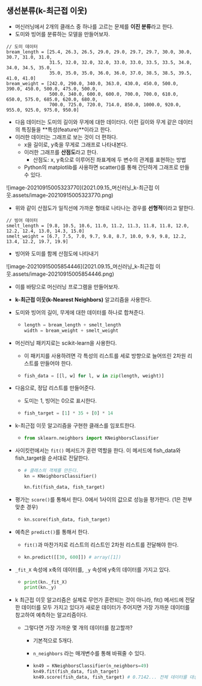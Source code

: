 ## 생선분류(k-최근접 이웃)

+ 머신러닝에서 2개의 클래스 중 하나를 고르는 문제를 **이진 분류**라고 한다.
+ 도미와 빙어를 분류하는 모델을 만들어보자.

```
// 도미 데이터
bream_length = [25.4, 26.3, 26.5, 29.0, 29.0, 29.7, 29.7, 30.0, 30.0, 30.7, 31.0, 31.0, 
                31.5, 32.0, 32.0, 32.0, 33.0, 33.0, 33.5, 33.5, 34.0, 34.0, 34.5, 35.0, 
                35.0, 35.0, 35.0, 36.0, 36.0, 37.0, 38.5, 38.5, 39.5, 41.0, 41.0]
bream_weight = [242.0, 290.0, 340.0, 363.0, 430.0, 450.0, 500.0, 390.0, 450.0, 500.0, 475.0, 500.0, 
                500.0, 340.0, 600.0, 600.0, 700.0, 700.0, 610.0, 650.0, 575.0, 685.0, 620.0, 680.0, 
                700.0, 725.0, 720.0, 714.0, 850.0, 1000.0, 920.0, 955.0, 925.0, 975.0, 950.0]
```

+ 다음 데이터는 도미의 길이와 무게에 대한 데이터다. 이런 길이와 무게 같은 데이터의 특징들을 **특성(feature)**이라고 한다.
+ 이러한 데이터는 그래프로 보는 것이 더 편하다.
  + x을 길이로, y축을 무게로 그래프로 나타내본다.
  + 이러한 그래프를 **산점도**라고 한다.
    + 산점도: x, y축으로 이루어진 좌표계에 두 변수의 관계를 표현하는 방법
  + Python의 matplotlib를 사용하면 scatter()를 통해 간단하게 그래프로 만들 수 있다.

![image-20210915005323770](2021.09.15_머신러닝_k-최근접 이웃.assets/image-20210915005323770.png)

+ 위와 같이 산점도가 일직선에 가까운 형태로 나타나는 경우를 **선형적**이라고 말한다.

```
// 빙어 데이터
smelt_length = [9.8, 10.5, 10.6, 11.0, 11.2, 11.3, 11.8, 11.8, 12.0, 12.2, 12.4, 13.0, 14.3, 15.0]
smelt_weight = [6.7, 7.5, 7.0, 9.7, 9.8, 8.7, 10.0, 9.9, 9.8, 12.2, 13.4, 12.2, 19.7, 19.9]
```

+ 빙어와 도미를 함께 산점도에 나타내기

![image-20210915005854446](2021.09.15_머신러닝_k-최근접 이웃.assets/image-20210915005854446.png)

+ 이를 바탕으로 머신러닝 프로그램을 만들어보자.

+ **k-최근접 이웃(k-Nearest Neighbors)** 알고리즘을 사용한다.

+ 도미와 빙어의 길이, 무게에 대한 데이터를 하나로 합쳐준다.

  + ```python
    length = bream_length + smelt_length
    width = bream_weight + smelt_weight
    ```

+ 머신러닝 패키지로는 scikit-learn을 사용한다.

  + 이 패키지를 사용하려면 각 특성의 리스트를 세로 방향으로 늘어뜨린 2차원 리스트를 만들어야 한다.

  + ```python
    fish_data = [[l, w] for l, w in zip(length, weight)]
    ```

+ 다음으로, 정답 리스트를 만들어준다.

  + 도미는 1, 빙어는 0으로 표시한다.

  + ```python
    fish_target = [1] * 35 + [0] * 14
    ```

+ k-최근접 이웃 알고리즘을 구현한 클래스를 임포트한다.

  + ```python
    from sklearn.neighbors import KNeighborsClassifier
    ```

+ 사이킷런에서는 `fit()` 메서드가 훈련 역할을 한다. 이 메서드에 fish_data와 fish_target을 순서대로 전달한다.

  + ```python
    # 클래스의 객체를 만든다.
    kn = KNeighborsClassifier()
    
    kn.fit(fish_data, fish_target)
    ```

+ 평가는 `score()`를 통해서 한다. 0에서 1사이의 값으로 성능을 평가한다. (1은 전부 맞춘 경우)

  + ```python
    kn.score(fish_data, fish_target)
    ```

+ 예측은 `predict()`를 통해서 한다.

  + `fit()`과 마찬가지로 리스트의 리스트인 2차원 리스트를 전달해야 한다.

  + ```python
    kn.predict([[30, 600]]) # array([1])
    ```

+ `_fit_X` 속성에 x축의 데이터를, `_y` 속성에 y축의 데이터를 가지고 있다.

  + ```python
    print(kn._fit_X)
    print(kn._y)
    ```

+ k 최근접 이웃 알고리즘은 실제로 무언가 훈련되는 것이 아니라, fit() 메서드에 전달한 데이터를 모두 가지고 있다가 새로운 데이터가 주어지면 가장 가까운 데이터를 참고하여 예측하는 알고리즘이다.

  + 그렇다면 가장 가까운 몇 개의 데이터를 참고할까?

    + 기본적으로 5개다.

    + `n_neighbors` 라는 매개변수를 통해 바꿔줄 수 있다.

    + ```python
      kn49 = KNeighborsClassifier(n_neighbors=49)
      kn49.fit(fish_data, fish_target)
      kn49.score(fish_data, fish_target) # 0.7142... 전체 데이터를 대상으로 하기 때문에 도미만 정답이 된다.
      ```

